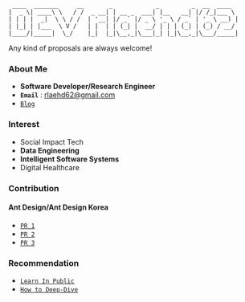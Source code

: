 ```
 ____  _______     __       _            _         _  __  ____  
|  _ \| ____\ \   / /  _ __| | __ _  ___| |__   __| |/ /_|___ \ 
| | | |  _|  \ \ / /  | '__| |/ _` |/ _ \ '_ \ / _` | '_ \ __) |
| |_| | |___  \ V /   | |  | | (_| |  __/ | | | (_| | (_) / __/ 
|____/|_____|  \_/    |_|  |_|\__,_|\___|_| |_|\__,_|\___/_____|  
```

Any kind of proposals are always welcome!

### About Me
- **Software Developer/Research Engineer**
 - **`Email`** : rlaehd62@gmail.com
- [`Blog`](https://rlaehd62.github.io/)

### Interest
- Social Impact Tech
- **Data Engineering**
- **Intelligent Software Systems**
- Digital Healthcare

### Contribution
#### Ant Design/Ant Design Korea
- [`PR 1`](https://github.com/ant-design-korea/ant-design/pull/10)
- [`PR 2`](https://github.com/ant-design-korea/ant-design/pull/18)
- [`PR 3`](https://github.com/ant-design/ant-design/pull/51176)

### Recommendation
- [`Learn In Public`](https://velog.io/@kwanwooi/%EA%B3%B5%EA%B0%9C%EC%A0%81%EC%9C%BC%EB%A1%9C-%ED%95%99%EC%8A%B5%ED%95%98%EB%9D%BC)
- [`How to Deep-Dive`](https://hudi.blog/how-to-deep-dive/)
